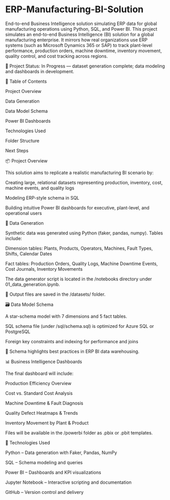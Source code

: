 # ERP-Manufacturing-BI-Solution
End-to-end Business Intelligence solution simulating ERP data for global manufacturing operations using Python, SQL, and Power BI.
This project simulates an end-to-end Business Intelligence (BI) solution for a global manufacturing enterprise. It mirrors how real organizations use ERP systems (such as Microsoft Dynamics 365 or SAP) to track plant-level performance, production orders, machine downtime, inventory movement, quality control, and cost tracking across regions.

🚧 Project Status: In Progress — dataset generation complete; data modeling and dashboards in development.

🧭 Table of Contents

Project Overview

Data Generation

Data Model Schema

Power BI Dashboards

Technologies Used

Folder Structure

Next Steps

📦 Project Overview

This solution aims to replicate a realistic manufacturing BI scenario by:

Creating large, relational datasets representing production, inventory, cost, machine events, and quality logs

Modeling ERP-style schema in SQL

Building intuitive Power BI dashboards for executive, plant-level, and operational users

🧪 Data Generation

Synthetic data was generated using Python (faker, pandas, numpy). Tables include:

Dimension tables: Plants, Products, Operators, Machines, Fault Types, Shifts, Calendar Dates

Fact tables: Production Orders, Quality Logs, Machine Downtime Events, Cost Journals, Inventory Movements

The data generator script is located in the /notebooks directory under 01_data_generation.ipynb.

💾 Output files are saved in the /datasets/ folder.

🗃️ Data Model Schema

A star-schema model with 7 dimensions and 5 fact tables.

SQL schema file (under /sql/schema.sql) is optimized for Azure SQL or PostgreSQL

Foreign key constraints and indexing for performance and joins

📌 Schema highlights best practices in ERP BI data warehousing.

📊 Business Intelligence Dashboards

The final dashboard will include:

Production Efficiency Overview

Cost vs. Standard Cost Analysis

Machine Downtime & Fault Diagnosis

Quality Defect Heatmaps & Trends

Inventory Movement by Plant & Product

Files will be available in the /powerbi folder as .pbix or .pbit templates.

🧰 Technologies Used

Python – Data generation with Faker, Pandas, NumPy

SQL – Schema modeling and queries

Power BI – Dashboards and KPI visualizations

Jupyter Notebook – Interactive scripting and documentation

GitHub – Version control and delivery
